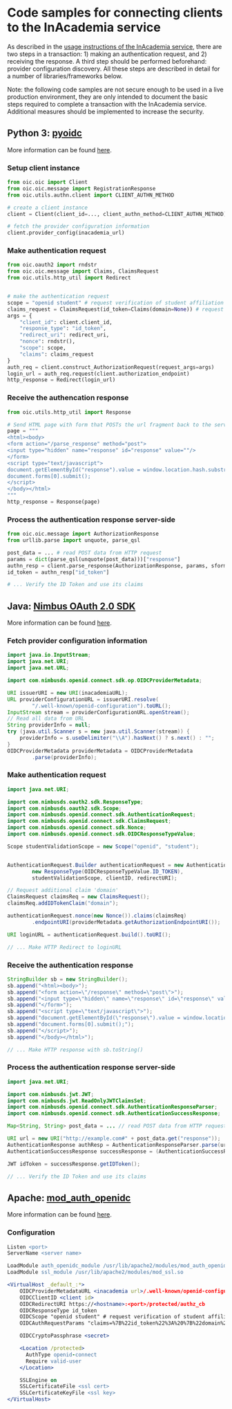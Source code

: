 # Code samples for connecting clients to the InAcademia service

As described in the [usage instructions of the InAcademia service](../usage.md), there are two steps in a
transaction: 1) making an authentication request, and 2) receiving the response. A third step should
be performed beforehand: provider configuration discovery. All these steps are described in detail
for a number of libraries/frameworks below.

Note: the following code samples are not secure enough to be used in a live production environment,
they are only intended to document the basic steps required to complete a transaction with the
InAcademia service. Additional measures should be implemented to increase the security.


## Python 3: [pyoidc](https://github.com/rohe/pyoidc)

More information can be found [here](https://github.com/rohe/pyoidc/blob/master/doc/howto/rp.rst).

### Setup client instance

```python
from oic.oic import Client
from oic.oic.message import RegistrationResponse
from oic.utils.authn.client import CLIENT_AUTHN_METHOD

# create a client instance
client = Client(client_id=..., client_authn_method=CLIENT_AUTHN_METHOD)

# fetch the provider configuration information
client.provider_config(inacademia_url)
```

### Make authentication request

```python
from oic.oauth2 import rndstr
from oic.oic.message import Claims, ClaimsRequest
from oic.utils.http_util import Redirect


# make the authentication request
scope = "openid student" # request verification of student affiliation
claims_request = ClaimsRequest(id_token=Claims(domain=None)) # request the additional claim 'domain'
args = {
    "client_id": client.client_id,
    "response_type": "id_token",
    "redirect_uri": redirect_uri,
    "nonce": rndstr(),
    "scope": scope,
    "claims": claims_request
}
auth_req = client.construct_AuthorizationRequest(request_args=args)
login_url = auth_req.request(client.authorization_endpoint)
http_response = Redirect(login_url)
```


### Receive the authencation response

```python
from oic.utils.http_util import Response

# Send HTML page with form that POSTs the url fragment back to the server
page = """
<html><body>
<form action="/parse_response" method="post">
<input type="hidden" name="response" id="response" value=""/>
</form>
<script type="text/javascript">
document.getElementById("response").value = window.location.hash.substring(1);
document.forms[0].submit();
</script>
</body></html>
"""
http_response = Response(page)
```


### Process the authentication response server-side

```python
from oic.oic.message import AuthorizationResponse
from urllib.parse import unquote, parse_qsl

post_data = ... # read POST data from HTTP request
params = dict(parse_qsl(unquote(post_data)))["response"]
authn_resp = client.parse_response(AuthorizationResponse, params, sformat="urlencoded")
id_token = authn_resp["id_token"]

# ... Verify the ID Token and use its claims
```

## Java: [Nimbus OAuth 2.0 SDK](http://connect2id.com/products/nimbus-oauth-openid-connect-sdk)

More information can be found [here](http://connect2id.com/products/nimbus-oauth-openid-connect-sdk/guides/java-cookbook-for-openid-connect-public-clients).

### Fetch provider configuration information

```java
import java.io.InputStream;
import java.net.URI;
import java.net.URL;

import com.nimbusds.openid.connect.sdk.op.OIDCProviderMetadata;

URI issuerURI = new URI(inacademiaURL);
URL providerConfigurationURL = issuerURI.resolve(
        "/.well-known/openid-configuration").toURL();
InputStream stream = providerConfigurationURL.openStream();
// Read all data from URL
String providerInfo = null;
try (java.util.Scanner s = new java.util.Scanner(stream)) {
    providerInfo = s.useDelimiter("\\A").hasNext() ? s.next() : "";
}
OIDCProviderMetadata providerMetadata = OIDCProviderMetadata
        .parse(providerInfo);
```


### Make authentication request

```java
import java.net.URI;

import com.nimbusds.oauth2.sdk.ResponseType;
import com.nimbusds.oauth2.sdk.Scope;
import com.nimbusds.openid.connect.sdk.AuthenticationRequest;
import com.nimbusds.openid.connect.sdk.ClaimsRequest;
import com.nimbusds.openid.connect.sdk.Nonce;
import com.nimbusds.openid.connect.sdk.OIDCResponseTypeValue;

Scope studentValidationScope = new Scope("openid", "student");


AuthenticationRequest.Builder authenticationRequest = new AuthenticationRequest.Builder(
        new ResponseType(OIDCResponseTypeValue.ID_TOKEN),
        studentValidationScope, clientID, redirectURI);

// Request additional claim 'domain'
ClaimsRequest claimsReq = new ClaimsRequest();
claimsReq.addIDTokenClaim("domain");

authenticationRequest.nonce(new Nonce()).claims(claimsReq)
        .endpointURI(providerMetadata.getAuthorizationEndpointURI());

URI loginURL = authenticationRequest.build().toURI();

// ... Make HTTP Redirect to loginURL
```

### Receive the authentication response

```java
StringBuilder sb = new StringBuilder();
sb.append("<html><body>");
sb.append("<form action=\"/response\" method=\"post\">");
sb.append("<input type=\"hidden\" name=\"response\" id=\"response\" value=\"\"/>");
sb.append("</form>");
sb.append("<script type=\"text/javascript\">");
sb.append("document.getElementById(\"response\").value = window.location.hash.substring(1);");
sb.append("document.forms[0].submit();");
sb.append("</script>");
sb.append("</body></html>");

// ... Make HTTP response with sb.toString()
```


### Process the authentication response server-side

```java
import java.net.URI;

import com.nimbusds.jwt.JWT;
import com.nimbusds.jwt.ReadOnlyJWTClaimsSet;
import com.nimbusds.openid.connect.sdk.AuthenticationResponseParser;
import com.nimbusds.openid.connect.sdk.AuthenticationSuccessResponse;

Map<String, String> post_data = ... // read POST data from HTTP request

URI url = new URI("http://example.com#" + post_data.get("response"));
AuthenticationResponse authResp = AuthenticationResponseParser.parse(url);
AuthenticationSuccessResponse successResponse = (AuthenticationSuccessResponse) authResp;

JWT idToken = successResponse.getIDToken();

// ... Verify the ID Token and use its claims
```


## Apache: [mod_auth_openidc](https://github.com/pingidentity/mod_auth_openidc)

More information can be found [here](https://github.com/pingidentity/mod_auth_openidc/wiki).

### Configuration

```apache
Listen <port>
ServerName <server name>

LoadModule auth_openidc_module /usr/lib/apache2/modules/mod_auth_openidc.so
LoadModule ssl_module /usr/lib/apache2/modules/mod_ssl.so

<VirtualHost _default_:*>
    OIDCProviderMetadataURL <inacademia url>/.well-known/openid-configuration
    OIDCClientID <client id>
    OIDCRedirectURI https://<hostname>:<port>/protected/authz_cb
    OIDCResponseType id_token
    OIDCScope "openid student" # request verification of student affiliation
    OIDCAuthRequestParams "claims=%7B%22id_token%22%3A%20%7B%22domain%22%3A%20null%7D%7D" # request the additional claim 'domain'

    OIDCCryptoPassphrase <secret>

    <Location /protected>
      AuthType openid-connect
      Require valid-user
    </Location>

    SSLEngine on
    SSLCertificateFile <ssl cert>
    SSLCertificateKeyFile <ssl key>
</VirtualHost>
```
